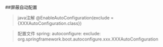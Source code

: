 ##屏蔽自动配置
 > java注解
 @EnableAutoConfiguration(exclude = {XXXAutoConfiguration.class})
 
 > 配置文件
 spring:
  autoconfigure:
    exclude: org.springframework.boot.autoconfigure.xxx.XXXAutoConfiguration
